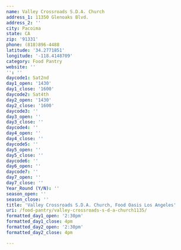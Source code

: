 ```yaml
---
name: Valley Crossroads S.D.A. Church
address_1: 11350 Glenoaks Blvd.
address_2: ''
city: Pacoima
state: CA
zip: '91331'
phone: (818)896-4488
latitude: '34.2771851'
longitude: '-118.4148709'
category: Food Pantry
website: ''
'': ''
daycode1: Sat2nd
day1_open: '1430'
day1_close: '1600'
daycode2: Sat4th
day2_open: '1430'
day2_close: '1600'
daycode3: ''
day3_open: ''
day3_close: ''
daycode4: ''
day4_open: ''
day4_close: ''
daycode5: ''
day5_open: ''
day5_close: ''
daycode6: ''
day6_open: ''
daycode7: ''
day7_open: ''
day7_close: ''
Year_Round (Y/N): ''
season_open: ''
season_close: ''
title: 'Valley Crossroads S.D.A. Church, Food Oasis Los Angeles'
uri: /food-pantry/valley-crossroads-s-d-a-church1135/
formatted_day1_open: '2:30pm'
formatted_day1_close: 4pm
formatted_day2_open: '2:30pm'
formatted_day2_close: 4pm

---
```


